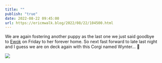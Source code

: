 ```yaml
---
title: ""
publish: "true"
date: 2022-08-22 09:45:00
url: https://ericmwalk.blog/2022/08/22/104500.html
---
```


We are again fostering another puppy as the last one we just said goodbye to [Ewok](https://ericmwalk.blog/2022/08/15/i-know-my.html) on Friday to her forever home. So next fast forward to late last night and I guess we are on deck again with this Corgi named Wynter... 🐶

![](https://ericmwalk.blog/uploads/2022/918f424a61.jpg)